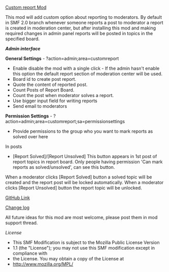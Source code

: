 [Custom report Mod](http://custom.simplemachines.org/mods/index.php?mod=3011)

This mod will add custom option about reporting to moderators. By default in SMF 2.0 branch whenever someone reports a post to moderator a report is created in moderation center, but after installing this mod and making required changes in admin panel reports will be posted in topics in the specified board.


***Admin interface***

**General Settings** - ?action=admin;area=customreport
- Enable disable the mod with a single click - If the admin hasn't enable this option the default report section of moderation center will be used.
- Board id to create post report.
- Quote the content of reported post.
- Count Posts of Report Board.
- Count the post when moderator solves a report.
- Use bigger input field for writing reports 
- Send email to moderators 


**Permission Settings** - ?action=admin;area=customreport;sa=permissionsettings
- Provide permissions to the group who you want to mark reports as solved over here


In posts
- [Report Solved]/[Report Unsolved]
This button appears in 1st post of report topics in report board. Only people having permission 'Can mark reports as solved/unsolved', can see this button. 

When a moderator clicks [Report Solved] button a solved topic will be created and the report post will be locked automatically.
When a moderator clicks [Report Unsolved] button the report topic will be unlocked.


[GitHub Link](https://github.com/siddhartha-gupta/SMF-CustomReportMod)

[Change log](https://github.com/siddhartha-gupta/SMF-CustomReportMod/blob/master/changelog.md)


All future ideas for this mod are most welcome, please post them in mod support thread.

*License*
 * This SMF Modification is subject to the Mozilla Public License Version
 * 1.1 (the "License"); you may not use this SMF modification except in compliance with
 * the License. You may obtain a copy of the License at
 * http://www.mozilla.org/MPL/